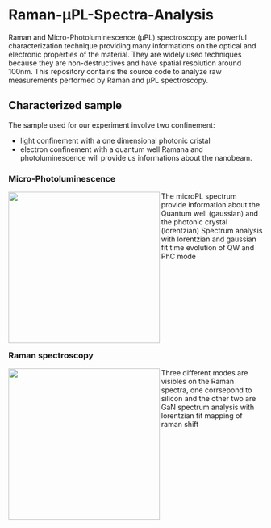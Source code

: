 # Raman-μPL-Spectra-Analysis

Raman and Micro-Photoluminescence (μPL) spectroscopy are powerful characterization technique providing many informations on the optical and electronic properties of the material. They are widely used techniques because they are non-destructives and have spatial resolution around 100nm. This repository contains the source code to analyze raw measurements performed by Raman and μPL spectroscopy.

## Characterized sample
The sample used for our experiment involve two confinement:
- light confinement with a one dimensional photonic cristal
- electron confinement with a quantum well
Ramana and photoluminescence will provide us informations about the nanobeam.


### Micro-Photoluminescence
<img align="left" src="https://raw.githubusercontent.com/Aurelien-Pelissier/Raman-uPL-Spectra-Analysis/master/img/PL.png" width=300>

The microPL spectrum provide information about the Quantum well (gaussian) and the photonic crystal (lorentzian)
Spectrum analysis with lorentzian and gaussian fit 
time evolution of QW and PhC mode
  

&nbsp;


&nbsp;


&nbsp;


&nbsp;


&nbsp;


### Raman spectroscopy
<img align="left" src="https://raw.githubusercontent.com/Aurelien-Pelissier/Raman-uPL-Spectra-Analysis/master/img/Raman.png" width=300>
Three different modes are visibles on the Raman spectra, one corrsepond to silicon and the other two are GaN
spectrum analysis with lorentzian fit
mapping of raman shift
